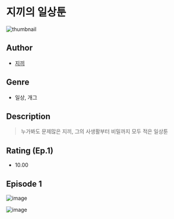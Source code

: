 # 지끼의 일상툰
![thumbnail](https://image-comic.pstatic.net/user_contents_data/challenge_comic/2023/05/25/367121/upload_7220452401939440690_480x623.jpeg)

## Author
- [지끼](https://comic.naver.com/artistTitle?id=367121)

## Genre
- 일상, 개그

## Description
> 누가봐도 문제많은 지끼, 그의 사생활부터 비밀까지 모두 적은 일상툰


## Rating (Ep.1)
- 10.00

## Episode 1
![image](https://image-comic.pstatic.net/user_contents_data/challenge_comic/2023/05/25/367121/upload_7149805499221303652.jpeg)

![image](https://image-comic.pstatic.net/user_contents_data/challenge_comic/2023/05/25/367121/upload_7147322977270706487.jpeg)
